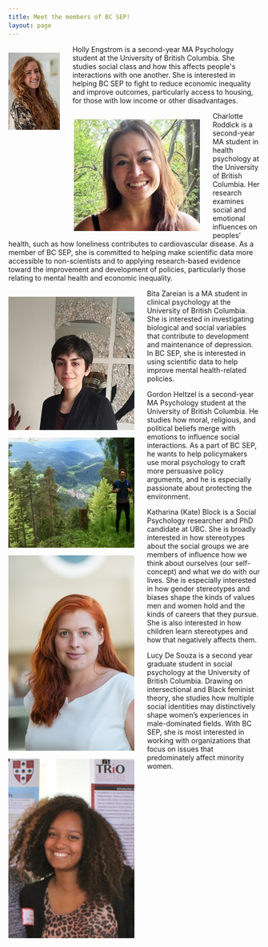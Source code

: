 ```yaml
---
title: Meet the members of BC SEP!
layout: page
---
```


<div>
    <div>
    <img src="/assets/holly.jpg" style="float:left; padding:3% 5% 0% 0%; max-height:500px; max-width:50%;"/>
    <p>Holly Engstrom is a second-year MA Psychology student at the University of British Columbia. She studies social class and how this affects people's interactions with one another. She is interested in helping BC SEP to fight to reduce economic inequality and improve outcomes, particularly access to housing, for those with low income or other disadvantages.</p>
    </div>
    <div>
        <img src="/assets/charlotte_photo.jpg" style="float:left; padding:3% 5% 0% 3px; max-height:500px; max-width:50%;"/>
    <p>Charlotte Roddick is a second-year MA student in health psychology at the University of British Columbia. Her research examines social and emotional influences on peoples’ health, such as how loneliness contributes to cardiovascular disease. As a member of BC SEP, she is committed to helping make scientific data more accessible to non-scientists and to applying research-based evidence toward the improvement and development of policies, particularly those relating to mental health and economic inequality. </p>
        </div>   
    <div>
        <img src="/assets/bita_photo.jpg" style="float:left; padding:3% 5% 0% 0%; max-height:500px; max-width:50%;"/>
    <p>Bita Zareian is a MA student in clinical psychology at the University of British Columbia. She is interested in investigating biological and social variables that contribute to development and maintenance of depression. In BC SEP, she is interested in using scientific data to help improve mental health-related policies. </p>
          </div>
    <div>
        <img src="/assets/gordon_photo.png" style="float:left; padding:3% 5% 0% 0%; max-height:500px; max-width:50%;"/>
    <p>Gordon Heltzel is a second-year MA Psychology student at the University of British Columbia. He studies how moral, religious, and political beliefs merge with emotions to influence social interactions. As a part of BC SEP, he wants to help policymakers use moral psychology to craft more persuasive policy arguments, and he is especially passionate about protecting the environment. </p>
         </div>
   <div>
        <img src="/assets/KateB_photo.jpeg" style="float:left; padding:3% 5% 0% 0%; max-height:500px; max-width:50%;"/>
    <p>Katharina (Kate) Block is a Social Psychology researcher and PhD candidate at UBC. She is broadly interested in how stereotypes about the social groups we are members of influence how we think about ourselves (our self-concept) and what we do with our lives. She is especially interested in how gender stereotypes and biases shape the kinds of values men and women hold and the kinds of careers that they pursue. She is also interested in how children learn stereotypes and how that negatively affects them. </p>
    </div>
<div>
        <img src="/assets/Lucy_photo.jpeg" style="float:left; padding:3% 5% 0% 0%; max-height:500px; max-width:50%;"/>
    <p>Lucy De Souza is a second year graduate student in social psychology at the University of British Columbia. Drawing on intersectional and Black feminist theory, she studies how multiple social identities may distinctively shape women’s experiences in male-dominated fields. With BC SEP, she is most interested in working with organizations that focus on issues that predominately affect minority women.
</p>
    </div>
</div>
